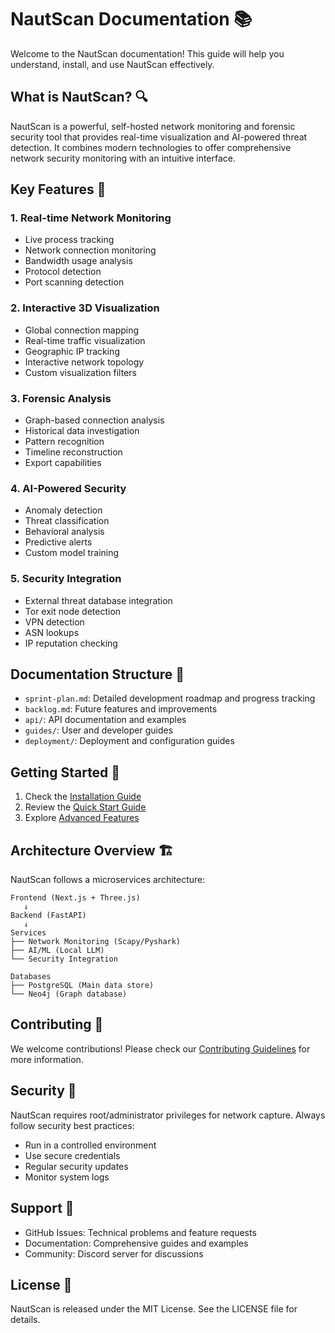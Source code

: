 # NautScan Documentation 📚

Welcome to the NautScan documentation! This guide will help you understand, install, and use NautScan effectively.

## What is NautScan? 🔍

NautScan is a powerful, self-hosted network monitoring and forensic security tool that provides real-time visualization and AI-powered threat detection. It combines modern technologies to offer comprehensive network security monitoring with an intuitive interface.

## Key Features 🌟

### 1. Real-time Network Monitoring
- Live process tracking
- Network connection monitoring
- Bandwidth usage analysis
- Protocol detection
- Port scanning detection

### 2. Interactive 3D Visualization
- Global connection mapping
- Real-time traffic visualization
- Geographic IP tracking
- Interactive network topology
- Custom visualization filters

### 3. Forensic Analysis
- Graph-based connection analysis
- Historical data investigation
- Pattern recognition
- Timeline reconstruction
- Export capabilities

### 4. AI-Powered Security
- Anomaly detection
- Threat classification
- Behavioral analysis
- Predictive alerts
- Custom model training

### 5. Security Integration
- External threat database integration
- Tor exit node detection
- VPN detection
- ASN lookups
- IP reputation checking

## Documentation Structure 📂

- `sprint-plan.md`: Detailed development roadmap and progress tracking
- `backlog.md`: Future features and improvements
- `api/`: API documentation and examples
- `guides/`: User and developer guides
- `deployment/`: Deployment and configuration guides

## Getting Started 🚀

1. Check the [Installation Guide](./guides/installation.md)
2. Review the [Quick Start Guide](./guides/quickstart.md)
3. Explore [Advanced Features](./guides/advanced-features.md)

## Architecture Overview 🏗

NautScan follows a microservices architecture:

```
Frontend (Next.js + Three.js)
   ↓
Backend (FastAPI)
   ↓
Services
├── Network Monitoring (Scapy/Pyshark)
├── AI/ML (Local LLM)
└── Security Integration

Databases
├── PostgreSQL (Main data store)
└── Neo4j (Graph database)
```

## Contributing 🤝

We welcome contributions! Please check our [Contributing Guidelines](./contributing.md) for more information.

## Security 🔐

NautScan requires root/administrator privileges for network capture. Always follow security best practices:

- Run in a controlled environment
- Use secure credentials
- Regular security updates
- Monitor system logs

## Support 💬

- GitHub Issues: Technical problems and feature requests
- Documentation: Comprehensive guides and examples
- Community: Discord server for discussions

## License 📝

NautScan is released under the MIT License. See the LICENSE file for details. 